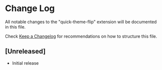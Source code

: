 # Change Log
All notable changes to the "quick-theme-flip" extension will be documented in this file.

Check [Keep a Changelog](http://keepachangelog.com/) for recommendations on how to structure this file.

## [Unreleased]
- Initial release